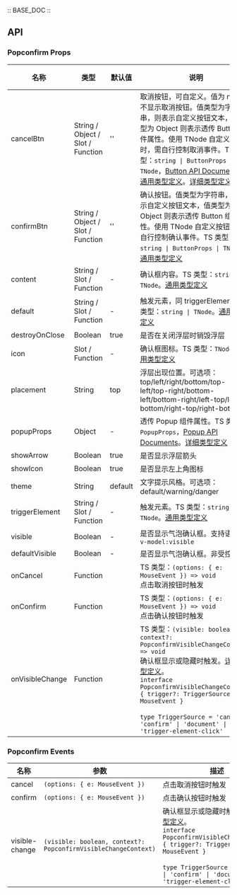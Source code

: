:: BASE_DOC ::

## API
### Popconfirm Props

名称 | 类型 | 默认值 | 说明 | 必传
-- | -- | -- | -- | --
cancelBtn | String / Object / Slot / Function | '' | 取消按钮，可自定义。值为 null 则不显示取消按钮。值类型为字符串，则表示自定义按钮文本，值类型为 Object 则表示透传 Button 组件属性。使用 TNode 自定义按钮时，需自行控制取消事件。TS 类型：`string \| ButtonProps \| TNode`，[Button API Documents](./button?tab=api)。[通用类型定义](https://github.com/Tencent/tdesign-vue-next/blob/develop/src/common.ts)。[详细类型定义](https://github.com/Tencent/tdesign-vue-next/tree/develop/src/popconfirm/type.ts) | N
confirmBtn | String / Object / Slot / Function | '' | 确认按钮。值类型为字符串，则表示自定义按钮文本，值类型为 Object 则表示透传 Button 组件属性。使用 TNode 自定义按钮时，需自行控制确认事件。TS 类型：`string \| ButtonProps \| TNode`。[通用类型定义](https://github.com/Tencent/tdesign-vue-next/blob/develop/src/common.ts) | N
content | String / Slot / Function | - | 确认框内容。TS 类型：`string \| TNode`。[通用类型定义](https://github.com/Tencent/tdesign-vue-next/blob/develop/src/common.ts) | N
default | String / Slot / Function | - | 触发元素，同 triggerElement。TS 类型：`string \| TNode`。[通用类型定义](https://github.com/Tencent/tdesign-vue-next/blob/develop/src/common.ts) | N
destroyOnClose | Boolean | true | 是否在关闭浮层时销毁浮层 | N
icon | Slot / Function | - | 确认框图标。TS 类型：`TNode`。[通用类型定义](https://github.com/Tencent/tdesign-vue-next/blob/develop/src/common.ts) | N
placement | String | top | 浮层出现位置。可选项：top/left/right/bottom/top-left/top-right/bottom-left/bottom-right/left-top/left-bottom/right-top/right-bottom | N
popupProps | Object | - | 透传 Popup 组件属性。TS 类型：`PopupProps`，[Popup API Documents](./popup?tab=api)。[详细类型定义](https://github.com/Tencent/tdesign-vue-next/tree/develop/src/popconfirm/type.ts) | N
showArrow | Boolean | true | 是否显示浮层箭头 | N
showIcon | Boolean | true | 是否显示左上角图标 | N
theme | String | default | 文字提示风格。可选项：default/warning/danger | N
triggerElement | String / Slot / Function | - | 触发元素。TS 类型：`string \| TNode`。[通用类型定义](https://github.com/Tencent/tdesign-vue-next/blob/develop/src/common.ts) | N
visible | Boolean | - | 是否显示气泡确认框。支持语法糖 `v-model:visible` | N
defaultVisible | Boolean | - | 是否显示气泡确认框。非受控属性 | N
onCancel | Function |  | TS 类型：`(options: { e: MouseEvent }) => void`<br/>点击取消按钮时触发 | N
onConfirm | Function |  | TS 类型：`(options: { e: MouseEvent }) => void`<br/>点击确认按钮时触发 | N
onVisibleChange | Function |  | TS 类型：`(visible: boolean, context?: PopconfirmVisibleChangeContext) => void`<br/>确认框显示或隐藏时触发。[详细类型定义](https://github.com/Tencent/tdesign-vue-next/tree/develop/src/popconfirm/type.ts)。<br/>`interface PopconfirmVisibleChangeContext { trigger?: TriggerSource; e?: MouseEvent }`<br/><br/>`type TriggerSource = 'cancel' \| 'confirm' \| 'document' \| 'trigger-element-click'`<br/> | N

### Popconfirm Events

名称 | 参数 | 描述
-- | -- | --
cancel | `(options: { e: MouseEvent })` | 点击取消按钮时触发
confirm | `(options: { e: MouseEvent })` | 点击确认按钮时触发
visible-change | `(visible: boolean, context?: PopconfirmVisibleChangeContext)` | 确认框显示或隐藏时触发。[详细类型定义](https://github.com/Tencent/tdesign-vue-next/tree/develop/src/popconfirm/type.ts)。<br/>`interface PopconfirmVisibleChangeContext { trigger?: TriggerSource; e?: MouseEvent }`<br/><br/>`type TriggerSource = 'cancel' \| 'confirm' \| 'document' \| 'trigger-element-click'`<br/>
